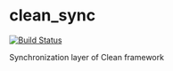 clean_sync
==========

[![Build Status](https://drone.io/github.com/cleandart/clean_sync/status.png)](https://drone.io/github.com/cleandart/clean_sync/latest)

Synchronization layer of Clean framework
